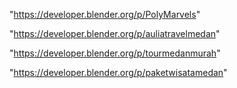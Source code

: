 "https://developer.blender.org/p/PolyMarvels"

"https://developer.blender.org/p/auliatravelmedan"

"https://developer.blender.org/p/tourmedanmurah"

"https://developer.blender.org/p/paketwisatamedan"

